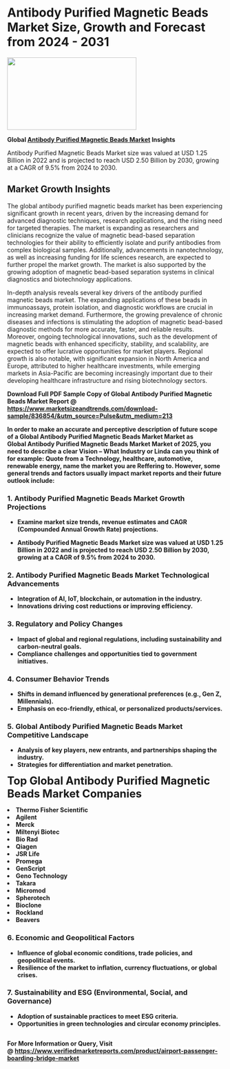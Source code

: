 <H1>Antibody Purified Magnetic Beads Market Size, Growth and Forecast from 2024 - 2031</H1><img class="aligncenter size-medium wp-image-584254" src="https://thirdeyenews.in/wp-content/uploads/2024/09/Global-Market-Research-300x168.jpeg" alt="" width="300" height="168" /><p><strong>Global&nbsp;<a href="https://www.marketsizeandtrends.com/download-sample/836854/&amp;utm_source=Pulse&amp;utm_medium=213">Antibody Purified Magnetic Beads Market</a> Insights</strong></p><p>Antibody Purified Magnetic Beads Market size was valued at USD 1.25 Billion in 2022 and is projected to reach USD 2.50 Billion by 2030, growing at a CAGR of 9.5% from 2024 to 2030.</p><p><h2>Market Growth Insights</h2> <p>The global antibody purified magnetic beads market has been experiencing significant growth in recent years, driven by the increasing demand for advanced diagnostic techniques, research applications, and the rising need for targeted therapies. The market is expanding as researchers and clinicians recognize the value of magnetic bead-based separation technologies for their ability to efficiently isolate and purify antibodies from complex biological samples. Additionally, advancements in nanotechnology, as well as increasing funding for life sciences research, are expected to further propel the market growth. The market is also supported by the growing adoption of magnetic bead-based separation systems in clinical diagnostics and biotechnology applications.</p> <p><strong></strong></p> <p>In-depth analysis reveals several key drivers of the antibody purified magnetic beads market. The expanding applications of these beads in immunoassays, protein isolation, and diagnostic workflows are crucial in increasing market demand. Furthermore, the growing prevalence of chronic diseases and infections is stimulating the adoption of magnetic bead-based diagnostic methods for more accurate, faster, and reliable results. Moreover, ongoing technological innovations, such as the development of magnetic beads with enhanced specificity, stability, and scalability, are expected to offer lucrative opportunities for market players. Regional growth is also notable, with significant expansion in North America and Europe, attributed to higher healthcare investments, while emerging markets in Asia-Pacific are becoming increasingly important due to their developing healthcare infrastructure and rising biotechnology sectors.</p> <p><strong></p><p><span class=""><strong>Download Full PDF Sample Copy of Global Antibody Purified Magnetic Beads Market Report</strong> @ <a href="https://www.marketsizeandtrends.com/download-sample/836854/&amp;utm_source=Pulse&amp;utm_medium=213" target="_blank">https://www.marketsizeandtrends.com/download-sample/836854/&amp;utm_source=Pulse&amp;utm_medium=213</a></span></p><p>In order to make an accurate and perceptive description of future scope of a Global&nbsp;Antibody Purified Magnetic Beads Market Market as Global&nbsp;Antibody Purified Magnetic Beads Market Market of 2025, you need to describe a clear Vision &ndash; What Industry or Linda can you think of for example: Quote from a Technology, healthcare, automotive, renewable energy, name the market you are Reffering to. However, some general trends and factors usually impact market reports and their future outlook include:</p><h3>1.&nbsp;<strong>Antibody Purified Magnetic Beads Market Growth Projections</strong></h3><ul><li>Examine market size trends, revenue estimates and CAGR (Compounded Annual Growth Rate) projections.</li><li><p>Antibody Purified Magnetic Beads Market size was valued at USD 1.25 Billion in 2022 and is projected to reach USD 2.50 Billion by 2030, growing at a CAGR of 9.5% from 2024 to 2030.</p></li></ul><h3>2.&nbsp;<strong>Antibody Purified Magnetic Beads Market Technological Advancements</strong></h3><ul><li>Integration of AI, IoT, blockchain, or automation in the industry.</li><li>Innovations driving cost reductions or improving efficiency.</li></ul><h3>3.&nbsp;<strong>Regulatory and Policy Changes</strong></h3><ul><li>Impact of global and regional regulations, including sustainability and carbon-neutral goals.</li><li>Compliance challenges and opportunities tied to government initiatives.</li></ul><h3>4.&nbsp;<strong>Consumer Behavior Trends</strong></h3><ul><li>Shifts in demand influenced by generational preferences (e.g., Gen Z, Millennials).</li><li>Emphasis on eco-friendly, ethical, or personalized products/services.</li></ul><h3>5.&nbsp;<strong>Global Antibody Purified Magnetic Beads Market Competitive Landscape</strong></h3><ul><li>Analysis of key players, new entrants, and partnerships shaping the industry.</li><li>Strategies for differentiation and market penetration.</li></ul><p data-pm-slice="1 1 []"><span style="color: inherit; font-family: inherit; font-size: 25px;">Top Global Antibody Purified Magnetic Beads Market Companies</span></p><div class="" data-test-id=""><p><li>Thermo Fisher Scientific</li><li> Agilent</li><li> Merck</li><li> Miltenyi Biotec</li><li> Bio Rad</li><li> Qiagen</li><li> JSR Life</li><li> Promega</li><li> GenScript</li><li> Geno Technology</li><li> Takara</li><li> Micromod</li><li> Spherotech</li><li> Bioclone</li><li> Rockland</li><li> Beavers</li></p></div><h3>6.&nbsp;<strong>Economic and Geopolitical Factors</strong></h3><ul><li>Influence of global economic conditions, trade policies, and geopolitical events.</li><li>Resilience of the market to inflation, currency fluctuations, or global crises.</li></ul><h3>7.&nbsp;<strong>Sustainability and ESG (Environmental, Social, and Governance)</strong></h3><ul><li>Adoption of sustainable practices to meet ESG criteria.</li><li>Opportunities in green technologies and circular economy principles.</li></ul><h2><strong style="font-size: 14px;">For More Information or Query, Visit @&nbsp;</strong><a style="background-color: #ffffff; font-size: 14px;" href="https://www.marketsizeandtrends.com/report/antibody-purified-magnetic-beads-market/" target="_blank">https://www.verifiedmarketreports.com/product/airport-passenger-boarding-bridge-market</a></h2>

